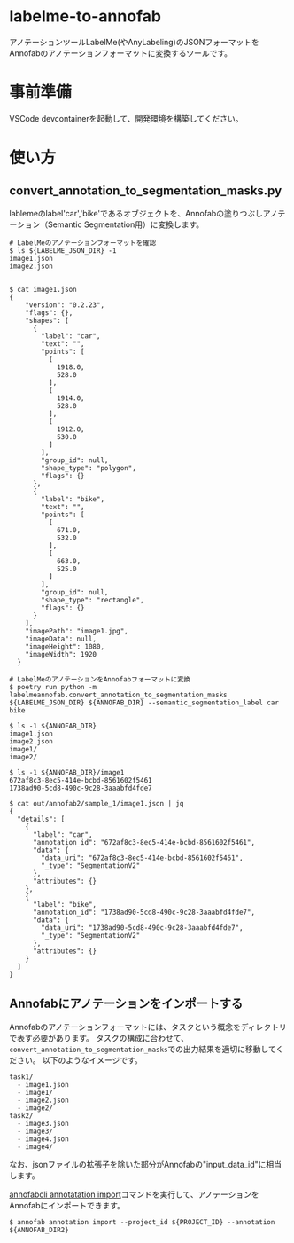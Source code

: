 # labelme-to-annofab
アノテーションツールLabelMe(やAnyLabeling)のJSONフォーマットをAnnofabのアノテーションフォーマットに変換するツールです。


# 事前準備
VSCode devcontainerを起動して、開発環境を構築してください。

# 使い方

## convert_annotation_to_segmentation_masks.py
lablemeのlabel'car','bike'であるオブジェクトを、Annofabの塗りつぶしアノテーション（Semantic Segmentation用）に変換します。


```
# LabelMeのアノテーションフォーマットを確認
$ ls ${LABELME_JSON_DIR} -1
image1.json
image2.json


$ cat image1.json
{
    "version": "0.2.23",
    "flags": {},
    "shapes": [
      {
        "label": "car",
        "text": "",
        "points": [
          [
            1918.0,
            528.0
          ],
          [
            1914.0,
            528.0
          ],
          [
            1912.0,
            530.0
          ]
        ],
        "group_id": null,
        "shape_type": "polygon",
        "flags": {}
      },        
      {
        "label": "bike",
        "text": "",
        "points": [
          [
            671.0,
            532.0
          ],
          [
            663.0,
            525.0
          ]
        ],
        "group_id": null,
        "shape_type": "rectangle",
        "flags": {}
      }
    ],
    "imagePath": "image1.jpg",
    "imageData": null,
    "imageHeight": 1080,
    "imageWidth": 1920
  }
```


```
# LabelMeのアノテーションをAnnofabフォーマットに変換
$ poetry run python -m labelmeannofab.convert_annotation_to_segmentation_masks ${LABELME_JSON_DIR} ${ANNOFAB_DIR} --semantic_segmentation_label car bike
```

```
$ ls -1 ${ANNOFAB_DIR}
image1.json
image2.json
image1/
image2/

$ ls -1 ${ANNOFAB_DIR}/image1
672af8c3-8ec5-414e-bcbd-8561602f5461
1738ad90-5cd8-490c-9c28-3aaabfd4fde7
```


```
$ cat out/annofab2/sample_1/image1.json | jq
{
  "details": [
    {
      "label": "car",
      "annotation_id": "672af8c3-8ec5-414e-bcbd-8561602f5461",
      "data": {
        "data_uri": "672af8c3-8ec5-414e-bcbd-8561602f5461",
        "_type": "SegmentationV2"
      },
      "attributes": {}
    },
    {
      "label": "bike",
      "annotation_id": "1738ad90-5cd8-490c-9c28-3aaabfd4fde7",
      "data": {
        "data_uri": "1738ad90-5cd8-490c-9c28-3aaabfd4fde7",
        "_type": "SegmentationV2"
      },
      "attributes": {}
    }
  ]
}
```

## Annofabにアノテーションをインポートする
Annofabのアノテーションフォーマットには、タスクという概念をディレクトリで表す必要があります。
タスクの構成に合わせて、`convert_annotation_to_segmentation_masks`での出力結果を適切に移動してください。
以下のようなイメージです。

```
task1/
  - image1.json
  - image1/
  - image2.json
  - image2/
task2/
  - image3.json
  - image3/
  - image4.json
  - image4/
```

なお、jsonファイルの拡張子を除いた部分がAnnofabの"input_data_id"に相当します。

[annofabcli annotatation import](https://annofab-cli.readthedocs.io/ja/latest/command_reference/annotation/import.html)コマンドを実行して、アノテーションをAnnofabにインポートできます。


```
$ annofab annotation import --project_id ${PROJECT_ID} --annotation ${ANNOFAB_DIR2}
```


